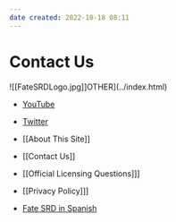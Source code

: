 ```yaml
---
date created: 2022-10-18 08:11
---
```


# Contact Us

![[FateSRDLogo.jpg]]OTHER](../index.html)

- [YouTube](https://www.youtube.com/FateSRD.html)

- [Twitter](https://twitter.com/Fate_SRD.html)
- [[About This Site]]
- [[Contact Us]]
- [[Official Licensing Questions]]]
- [[Privacy Policy]]]
- [Fate SRD in Spanish](https://fate.1d12monos.com/index.html)
